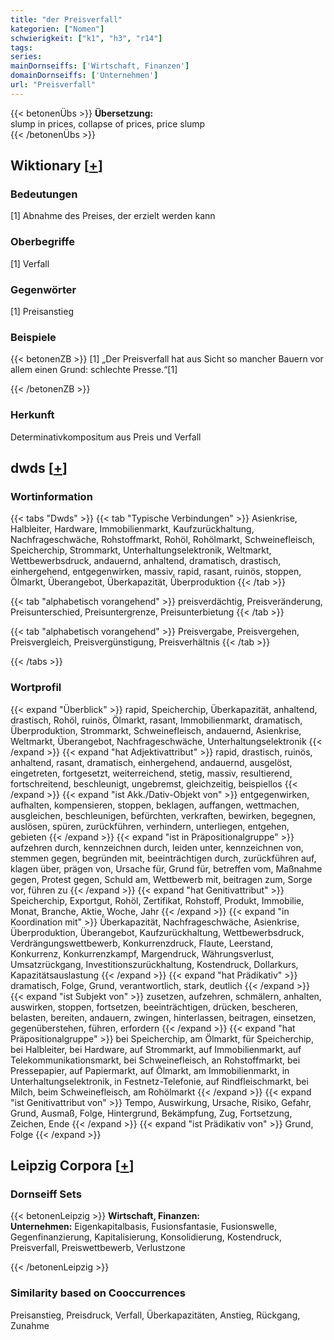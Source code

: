 ```yaml
---
title: "der Preisverfall"
kategorien: ["Nomen"]
schwierigkeit: ["k1", "h3", "r14"]
tags:
series:
mainDornseiffs: ['Wirtschaft, Finanzen']
domainDornseiffs: ['Unternehmen']
url: "Preisverfall"
---
```


{{< betonenÜbs >}}
**Übersetzung:**  
slump in prices, collapse of prices, price slump  
{{< /betonenÜbs >}}

## Wiktionary [[+](https://de.wiktionary.org/wiki/Preisverfall)]

### Bedeutungen
[1] Abnahme des Preises, der erzielt werden kann  

### Oberbegriffe
[1] Verfall  

### Gegenwörter
[1] Preisanstieg  

### Beispiele
{{< betonenZB >}}
[1] „Der Preisverfall hat aus Sicht so mancher Bauern vor allem einen Grund: schlechte Presse.“[1]  

{{< /betonenZB >}}
### Herkunft
Determinativkompositum aus Preis und Verfall  



## dwds [[+](https://www.dwds.de/wb/Preisverfall)]

### Wortinformation
{{< tabs "Dwds" >}}
{{< tab "Typische Verbindungen" >}}
Asienkrise, Halbleiter, Hardware, Immobilienmarkt, Kaufzurückhaltung, Nachfrageschwäche, Rohstoffmarkt, Rohöl, Rohölmarkt, Schweinefleisch, Speicherchip, Strommarkt, Unterhaltungselektronik, Weltmarkt, Wettbewerbsdruck, andauernd, anhaltend, dramatisch, drastisch, einhergehend, entgegenwirken, massiv, rapid, rasant, ruinös, stoppen, Ölmarkt, Überangebot, Überkapazität, Überproduktion
{{< /tab >}}

{{< tab "alphabetisch vorangehend" >}}
preisverdächtig, Preisveränderung, Preisunterschied, Preisuntergrenze, Preisunterbietung
{{< /tab >}}

{{< tab "alphabetisch vorangehend" >}}
Preisvergabe, Preisvergehen, Preisvergleich, Preisvergünstigung, Preisverhältnis
{{< /tab >}}

{{< /tabs >}}

### Wortprofil
{{< expand "Überblick" >}} rapid, Speicherchip, Überkapazität, anhaltend, drastisch, Rohöl, ruinös, Ölmarkt, rasant, Immobilienmarkt, dramatisch, Überproduktion, Strommarkt, Schweinefleisch, andauernd, Asienkrise, Weltmarkt, Überangebot, Nachfrageschwäche, Unterhaltungselektronik {{< /expand >}}
{{< expand "hat Adjektivattribut" >}} rapid, drastisch, ruinös, anhaltend, rasant, dramatisch, einhergehend, andauernd, ausgelöst, eingetreten, fortgesetzt, weiterreichend, stetig, massiv, resultierend, fortschreitend, beschleunigt, ungebremst, gleichzeitig, beispiellos {{< /expand >}}
{{< expand "ist Akk./Dativ-Objekt von" >}} entgegenwirken, aufhalten, kompensieren, stoppen, beklagen, auffangen, wettmachen, ausgleichen, beschleunigen, befürchten, verkraften, bewirken, begegnen, auslösen, spüren, zurückführen, verhindern, unterliegen, entgehen, gebieten {{< /expand >}}
{{< expand "ist in Präpositionalgruppe" >}} aufzehren durch, kennzeichnen durch, leiden unter, kennzeichnen von, stemmen gegen, begründen mit, beeinträchtigen durch, zurückführen auf, klagen über, prägen von, Ursache für, Grund für, betreffen vom, Maßnahme gegen, Protest gegen, Schuld am, Wettbewerb mit, beitragen zum, Sorge vor, führen zu {{< /expand >}}
{{< expand "hat Genitivattribut" >}} Speicherchip, Exportgut, Rohöl, Zertifikat, Rohstoff, Produkt, Immobilie, Monat, Branche, Aktie, Woche, Jahr {{< /expand >}}
{{< expand "in Koordination mit" >}} Überkapazität, Nachfrageschwäche, Asienkrise, Überproduktion, Überangebot, Kaufzurückhaltung, Wettbewerbsdruck, Verdrängungswettbewerb, Konkurrenzdruck, Flaute, Leerstand, Konkurrenz, Konkurrenzkampf, Margendruck, Währungsverlust, Umsatzrückgang, Investitionszurückhaltung, Kostendruck, Dollarkurs, Kapazitätsauslastung {{< /expand >}}
{{< expand "hat Prädikativ" >}} dramatisch, Folge, Grund, verantwortlich, stark, deutlich {{< /expand >}}
{{< expand "ist Subjekt von" >}} zusetzen, aufzehren, schmälern, anhalten, auswirken, stoppen, fortsetzen, beeinträchtigen, drücken, bescheren, belasten, bereiten, andauern, zwingen, hinterlassen, beitragen, einsetzen, gegenüberstehen, führen, erfordern {{< /expand >}}
{{< expand "hat Präpositionalgruppe" >}} bei Speicherchip, am Ölmarkt, für Speicherchip, bei Halbleiter, bei Hardware, auf Strommarkt, auf Immobilienmarkt, auf Telekommunikationsmarkt, bei Schweinefleisch, an Rohstoffmarkt, bei Pressepapier, auf Papiermarkt, auf Ölmarkt, am Immobilienmarkt, in Unterhaltungselektronik, in Festnetz-Telefonie, auf Rindfleischmarkt, bei Milch, beim Schweinefleisch, am Rohölmarkt {{< /expand >}}
{{< expand "ist Genitivattribut von" >}} Tempo, Auswirkung, Ursache, Risiko, Gefahr, Grund, Ausmaß, Folge, Hintergrund, Bekämpfung, Zug, Fortsetzung, Zeichen, Ende {{< /expand >}}
{{< expand "ist Prädikativ von" >}} Grund, Folge {{< /expand >}}

## Leipzig Corpora [[+](https://corpora.uni-leipzig.de/en/res?word=Preisverfall&corpusId=deu_newscrawl-public_2018)]

### Dornseiff Sets
{{< betonenLeipzig >}}
**Wirtschaft, Finanzen:**  
**Unternehmen:** Eigenkapitalbasis, Fusionsfantasie, Fusionswelle, Gegenfinanzierung, Kapitalisierung, Konsolidierung, Kostendruck, Preisverfall, Preiswettbewerb, Verlustzone  

{{< /betonenLeipzig >}}

### Similarity based on Cooccurrences
Preisanstieg, Preisdruck, Verfall, Überkapazitäten, Anstieg, Rückgang, Zunahme

